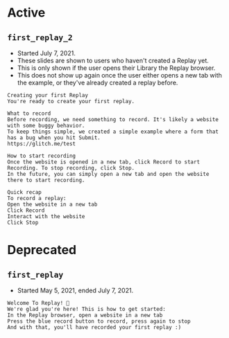 # Active
## `first_replay_2`
- Started July 7, 2021.
- These slides are shown to users who haven't created a Replay yet.
- This is only shown if the user opens their Library the Replay browser.
- This does not show up again once the user either opens a new tab with the example, or they've already created a replay before.

```
Creating your first Replay
You're ready to create your first replay.

What to record
Before recording, we need something to record. It's likely a website with some buggy behavior.
To keep things simple, we created a simple example where a form that has a bug when you hit Submit.
https://glitch.me/test

How to start recording
Once the website is opened in a new tab, click Record to start Recording. To stop recording, click Stop.
In the future, you can simply open a new tab and open the website there to start recording.

Quick recap
To record a replay:
Open the website in a new tab
Click Record
Interact with the website
Click Stop
```

# Deprecated
## `first_replay`
- Started May 5, 2021, ended July 7, 2021.

```
Welcome To Replay! 👋
We're glad you're here! This is how to get started:
In the Replay browser, open a website in a new tab
Press the blue record button to record, press again to stop
And with that, you'll have recorded your first replay :)
```